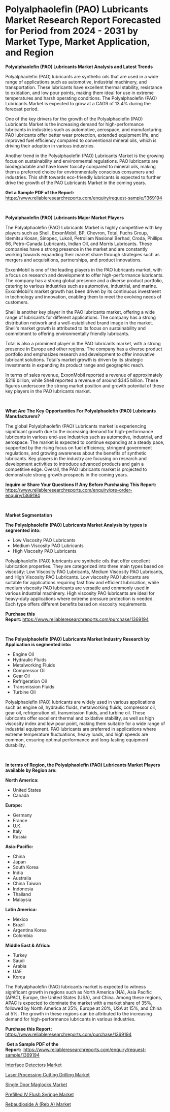 <p><h1>Polyalphaolefin (PAO) Lubricants Market Research Report Forecasted for Period from 2024 -  2031 by Market Type, Market Application, and Region</h1></p><p><strong>Polyalphaolefin (PAO) Lubricants Market Analysis and Latest Trends</strong></p>
<p><p>Polyalphaolefin (PAO) lubricants are synthetic oils that are used in a wide range of applications such as automotive, industrial machinery, and transportation. These lubricants have excellent thermal stability, resistance to oxidation, and low pour points, making them ideal for use in extreme temperatures and harsh operating conditions. The Polyalphaolefin (PAO) Lubricants Market is expected to grow at a CAGR of 13.4% during the forecast period.</p><p>One of the key drivers for the growth of the Polyalphaolefin (PAO) Lubricants Market is the increasing demand for high-performance lubricants in industries such as automotive, aerospace, and manufacturing. PAO lubricants offer better wear protection, extended equipment life, and improved fuel efficiency compared to conventional mineral oils, which is driving their adoption in various industries.</p><p>Another trend in the Polyalphaolefin (PAO) Lubricants Market is the growing focus on sustainability and environmental regulations. PAO lubricants are biodegradable and have lower toxicity compared to mineral oils, making them a preferred choice for environmentally conscious consumers and industries. This shift towards eco-friendly lubricants is expected to further drive the growth of the PAO Lubricants Market in the coming years.</p></p>
<p><strong>Get a Sample PDF of the Report:&nbsp;</strong> <a href="https://www.reliableresearchreports.com/enquiry/request-sample/1369194">https://www.reliableresearchreports.com/enquiry/request-sample/1369194</a></p>
<p>&nbsp;</p>
<p><strong>Polyalphaolefin (PAO) Lubricants Major Market Players</strong></p>
<p><p>The Polyalphaolefin (PAO) Lubricants Market is highly competitive with key players such as Shell, ExxonMobil, BP, Chevron, Total, Fuchs Group, Idemitsu Kosan, Sinopec, Lukoil, Petroliam Nasional Berhad, Croda, Phillips 66, Petro-Canada Lubricants, Indian Oil, and Morris Lubricants. These companies have a strong presence in the market and are constantly working towards expanding their market share through strategies such as mergers and acquisitions, partnerships, and product innovations.</p><p>ExxonMobil is one of the leading players in the PAO lubricants market, with a focus on research and development to offer high-performance lubricants. The company has a strong global presence and a diverse product portfolio, catering to various industries such as automotive, industrial, and marine. ExxonMobil's market growth has been driven by its continuous investment in technology and innovation, enabling them to meet the evolving needs of customers.</p><p>Shell is another key player in the PAO lubricants market, offering a wide range of lubricants for different applications. The company has a strong distribution network and a well-established brand image in the market. Shell's market growth is attributed to its focus on sustainability and commitment to offering environmentally friendly lubricants.</p><p>Total is also a prominent player in the PAO lubricants market, with a strong presence in Europe and other regions. The company has a diverse product portfolio and emphasizes research and development to offer innovative lubricant solutions. Total's market growth is driven by its strategic investments in expanding its product range and geographic reach.</p><p>In terms of sales revenue, ExxonMobil reported a revenue of approximately $219 billion, while Shell reported a revenue of around $345 billion. These figures underscore the strong market position and growth potential of these key players in the PAO lubricants market.</p></p>
<p>&nbsp;</p>
<p><strong>What Are The Key Opportunities For Polyalphaolefin (PAO) Lubricants Manufacturers?</strong></p>
<p><p>The global Polyalphaolefin (PAO) Lubricants market is experiencing significant growth due to the increasing demand for high-performance lubricants in various end-use industries such as automotive, industrial, and aerospace. The market is expected to continue expanding at a steady pace, supported by the rising focus on fuel efficiency, stringent government regulations, and growing awareness about the benefits of synthetic lubricants. Key players in the industry are focusing on research and development activities to introduce advanced products and gain a competitive edge. Overall, the PAO lubricants market is projected to demonstrate strong growth prospects in the coming years.</p></p>
<p><strong>Inquire or Share Your Questions If Any Before Purchasing This Report:</strong> <a href="https://www.reliableresearchreports.com/enquiry/pre-order-enquiry/1369194">https://www.reliableresearchreports.com/enquiry/pre-order-enquiry/1369194</a></p>
<p>&nbsp;</p>
<p><strong>Market Segmentation</strong></p>
<p><strong>The Polyalphaolefin (PAO) Lubricants Market Analysis by types is segmented into:</strong></p>
<p><ul><li>Low Viscosity PAO Lubricants</li><li>Medium Viscosity PAO Lubricants</li><li>High Viscosity PAO Lubricants</li></ul></p>
<p><p>Polyalphaolefin (PAO) lubricants are synthetic oils that offer excellent lubrication properties. They are categorized into three main types based on viscosity: Low Viscosity PAO Lubricants, Medium Viscosity PAO Lubricants, and High Viscosity PAO Lubricants. Low viscosity PAO lubricants are suitable for applications requiring fast flow and efficient lubrication, while medium viscosity PAO lubricants are versatile and commonly used in various industrial machinery. High viscosity PAO lubricants are ideal for heavy-duty applications where extreme pressure protection is needed. Each type offers different benefits based on viscosity requirements.</p></p>
<p><strong>Purchase this Report:&nbsp;</strong><a href="https://www.reliableresearchreports.com/purchase/1369194">https://www.reliableresearchreports.com/purchase/1369194</a></p>
<p>&nbsp;</p>
<p><strong>The Polyalphaolefin (PAO) Lubricants Market Industry Research by Application is segmented into:</strong></p>
<p><ul><li>Engine Oil</li><li>Hydraulic Fluids</li><li>Metalworking Fluids</li><li>Compressor Oil</li><li>Gear Oil</li><li>Refrigeration Oil</li><li>Transmission Fluids</li><li>Turbine Oil</li></ul></p>
<p><p>Polyalphaolefin (PAO) lubricants are widely used in various applications such as engine oil, hydraulic fluids, metalworking fluids, compressor oil, gear oil, refrigeration oil, transmission fluids, and turbine oil. These lubricants offer excellent thermal and oxidative stability, as well as high viscosity index and low pour point, making them suitable for a wide range of industrial equipment. PAO lubricants are preferred in applications where extreme temperature fluctuations, heavy loads, and high speeds are common, ensuring optimal performance and long-lasting equipment durability.</p></p>
<p>&nbsp;</p>
<p><strong>In terms of Region, the Polyalphaolefin (PAO) Lubricants Market Players available by Region are:</strong></p>
<p>
    <p> <strong> North America: </strong>
        <ul>
            <li>United States</li>
            <li>Canada</li>
        </ul>
        </p> 
    <p> <strong> Europe: </strong>
        <ul>
            <li>Germany</li>
            <li>France</li>
            <li>U.K.</li>
            <li>Italy</li>
            <li>Russia</li>
        </ul>
        </p> 
    <p> <strong> Asia-Pacific: </strong>
        <ul>
            <li>China</li>
            <li>Japan</li>
            <li>South Korea</li>
            <li>India</li>
            <li>Australia</li>
            <li>China Taiwan</li>
            <li>Indonesia</li>
            <li>Thailand</li>
            <li>Malaysia</li>
        </ul>
        </p> 
    <p> <strong> Latin America: </strong>
        <ul>
            <li>Mexico</li>
            <li>Brazil</li>
            <li>Argentina Korea</li>
            <li>Colombia</li>
        </ul>
        </p> 
    <p> <strong> Middle East & Africa: </strong>
        <ul>
            <li>Turkey</li>
            <li>Saudi</li>
            <li>Arabia</li>
            <li>UAE</li>
            <li>Korea</li>
        </ul>
    </p>
    </p>
<p><p>The Polyalphaolefin (PAO) lubricants market is expected to witness significant growth in regions such as North America (NA), Asia Pacific (APAC), Europe, the United States (USA), and China. Among these regions, APAC is expected to dominate the market with a market share of 35%, followed by North America at 25%, Europe at 20%, USA at 15%, and China at 5%. The growth in these regions can be attributed to the increasing demand for high-performance lubricants in various industries.</p></p>
<p><strong>Purchase this Report: </strong><a href="https://www.reliableresearchreports.com/purchase/1369194">https://www.reliableresearchreports.com/purchase/1369194</a></p>
<p>&nbsp;<strong>Get a Sample PDF of the Report:&nbsp;&nbsp;</strong><a href="https://www.reliableresearchreports.com/enquiry/request-sample/1369194">https://www.reliableresearchreports.com/enquiry/request-sample/1369194</a></p>
<p><strong></strong></p>
<p><p><a href="https://medium.com/@beverlyfields2012/interface-detectors-market-research-report-its-history-and-forecast-2024-to-2031-5c35f548a9d4">Interface Detectors Market</a></p><p><a href="https://medium.com/@christinaweber16/laser-processing-cutting-drilling-market-competitive-analysis-market-trends-and-forecast-to-2031-bb3ead168ae5">Laser Processing Cutting Drilling Market</a></p><p><a href="https://medium.com/@christinaweber16/single-door-maglocks-market-trends-forecast-and-competitive-analysis-to-2031-a1bdfa1ab5e9">Single Door Maglocks Market</a></p><p><a href="https://github.com/beatblasta/Market-Research-Report-List-1/blob/main/prefilled-iv-flush-syringe-market.md">Prefilled IV Flush Syringe Market</a></p><p><a href="https://github.com/angelajermaine/Market-Research-Report-List-1/blob/main/rebaudioside-a-reb-a-market.md">Rebaudioside A (Reb A) Market</a></p></p>